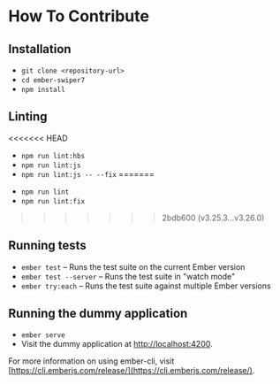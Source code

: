 # How To Contribute

## Installation

- `git clone <repository-url>`
- `cd ember-swiper7`
- `npm install`

## Linting

<<<<<<< HEAD
- `npm run lint:hbs`
- `npm run lint:js`
- `npm run lint:js -- --fix`
=======
* `npm run lint`
* `npm run lint:fix`
>>>>>>> 2bdb600 (v3.25.3...v3.26.0)

## Running tests

- `ember test` – Runs the test suite on the current Ember version
- `ember test --server` – Runs the test suite in "watch mode"
- `ember try:each` – Runs the test suite against multiple Ember versions

## Running the dummy application

- `ember serve`
- Visit the dummy application at [http://localhost:4200](http://localhost:4200).

For more information on using ember-cli, visit [https://cli.emberjs.com/release/](https://cli.emberjs.com/release/).
